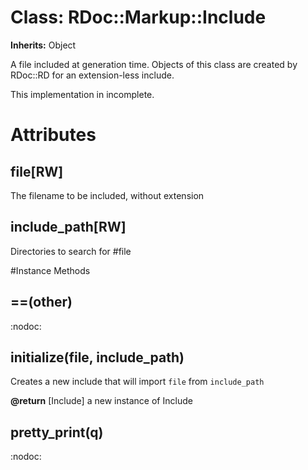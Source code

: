 # Class: RDoc::Markup::Include
**Inherits:** Object
    

A file included at generation time.  Objects of this class are created by
RDoc::RD for an extension-less include.

This implementation in incomplete.


# Attributes
## file[RW] [](#attribute-i-file)
The filename to be included, without extension

## include_path[RW] [](#attribute-i-include_path)
Directories to search for #file


#Instance Methods
## ==(other) [](#method-i-==)
:nodoc:

## initialize(file, include_path) [](#method-i-initialize)
Creates a new include that will import `file` from `include_path`

**@return** [Include] a new instance of Include

## pretty_print(q) [](#method-i-pretty_print)
:nodoc:

